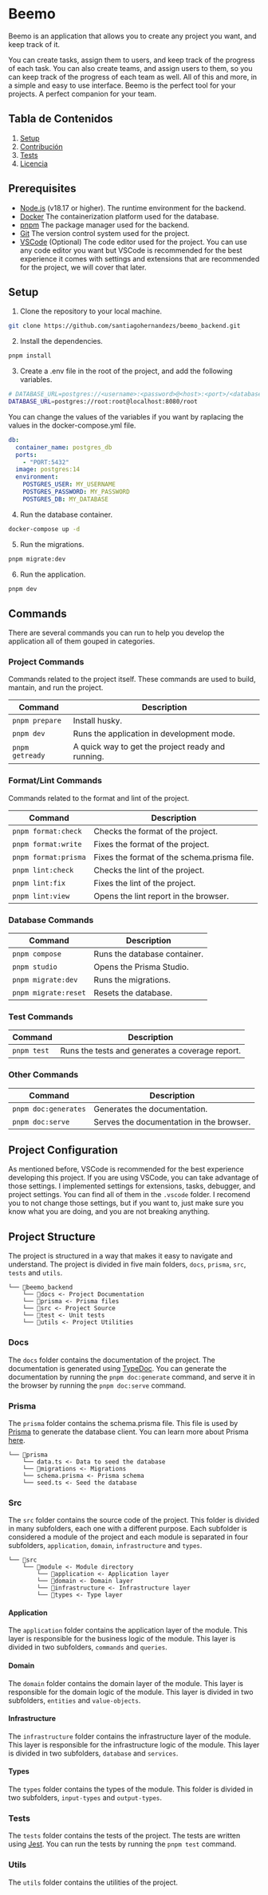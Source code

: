 # Beemo
Beemo is an application that allows you to create any project you want, and keep track of it.

You can create tasks, assign them to users, and keep track of the progress of each task. You can also create teams, and assign users to them, so you can keep track of the progress
of each team as well. All of this and more, in a simple and easy to use interface. Beemo is the perfect tool for your projects. A perfect companion for your team.

## Tabla de Contenidos

1. [Setup](#setup)
3. [Contribución](#contribución)
4. [Tests](#tests)
5. [Licencia](#licencia)

## Prerequisites

- [Node.js](https://nodejs.org/en/) (v18.17 or higher). The runtime environment for the backend.
- [Docker](https://www.docker.com/) The containerization platform used for the database.
- [pnpm](https://pnpm.io/) The package manager used for the backend.
- [Git](https://git-scm.com/) The version control system used for the project.
- [VSCode](https://code.visualstudio.com/) (Optional) The code editor used for the project. You can use any code editor you want but VSCode is recommended for the best experience it comes with settings and extensions that are recommended for the project, we will cover that later.

## Setup

1. Clone the repository to your local machine.

```bash
git clone https://github.com/santiagohernandezs/beemo_backend.git
```

2. Install the dependencies.

```bash
pnpm install
```

3. Create a .env file in the root of the project, and add the following variables.

```bash
# DATABASE_URL=postgres://<username>:<password>@<host>:<port>/<database>
DATABASE_URL=postgres://root:root@localhost:8080/root
```

You can change the values of the variables if you want by raplacing the values in the docker-compose.yml file.

```yml
db:
  container_name: postgres_db
  ports:
    - "PORT:5432"
  image: postgres:14
  environment:
    POSTGRES_USER: MY_USERNAME
    POSTGRES_PASSWORD: MY_PASSWORD
    POSTGRES_DB: MY_DATABASE
```

4. Run the database container.

```bash
docker-compose up -d
```

5. Run the migrations.

```bash
pnpm migrate:dev
```

6. Run the application.

```bash
pnpm dev
```

## Commands

There are several commands you can run to help you develop the application all of them gouped in categories.

### Project Commands

Commands related to the project itself. These commands are used to build, mantain, and run the project.

| Command | Description |
| --- | --- |
| `pnpm prepare` | Install husky. |
| `pnpm dev` | Runs the application in development mode. |
| `pnpm getready` | A quick way to get the project ready and running. |

### Format/Lint Commands

Commands related to the format and lint of the project.

| Command | Description |
| --- | --- |
| `pnpm format:check` | Checks the format of the project. |
| `pnpm format:write` | Fixes the format of the project. |
| `pnpm format:prisma` | Fixes the format of the schema.prisma file. |
| `pnpm lint:check` | Checks the lint of the project. |
| `pnpm lint:fix` | Fixes the lint of the project. |
| `pnpm lint:view` | Opens the lint report in the browser. |

### Database Commands

| Command | Description |
| --- | --- |
| `pnpm compose` | Runs the database container. |
| `pnpm studio` | Opens the Prisma Studio. |
| `pnpm migrate:dev` | Runs the migrations. |
| `pnpm migrate:reset` | Resets the database. |

### Test Commands

| Command | Description |
| --- | --- |
| `pnpm test` | Runs the tests and generates a coverage report. |

### Other Commands

| Command | Description |
| --- | --- |
| `pnpm doc:generates` | Generates the documentation. |
| `pnpm doc:serve` | Serves the documentation in the browser. |

## Project Configuration

As mentioned before, VSCode is recommended for the best experience developing this project. If you are using VSCode, you can take advantage of those settings.
I implemented settings for extensions, tasks, debugger, and project settings. You can find all of them in the `.vscode` folder. I recomend you to not change those settings,
but if you want to, just make sure you know what you are doing, and you are not breaking anything.

## Project Structure

The project is structured in a way that makes it easy to navigate and understand. The project is divided in five main folders, `docs`, `prisma`, `src`, `tests` and `utils`.

```
└── 📁beemo_backend
    └── 📁docs <- Project Documentation
    └── 📁prisma <- Prisma files
    └── 📁src <- Project Source
    └── 📁test <- Unit tests
    └── 📁utils <- Project Utilities
```

### Docs

The `docs` folder contains the documentation of the project. The documentation is generated using [TypeDoc](https://typedoc.org/). You can generate the documentation by running the `pnpm doc:generate` command, and serve it in the browser by running the `pnpm doc:serve` command.

### Prisma

The `prisma` folder contains the schema.prisma file. This file is used by [Prisma](https://www.prisma.io/) to generate the database client. You can learn more about Prisma [here](https://www.prisma.io/).

```
└── 📁prisma
    └── data.ts <- Data to seed the database
    └── 📁migrations <- Migrations
    └── schema.prisma <- Prisma schema
    └── seed.ts <- Seed the database
```

### Src

The `src` folder contains the source code of the project. This folder is divided in many subfolders, each one with a different purpose. Each subfolder is considered a module of the project and each module is separated in four subfolders, `application`, `domain`, `infrastructure` and `types`.

```
└── 📁src
    └── 📁module <- Module directory
        └── 📁application <- Application layer
        └── 📁domain <- Domain layer
        └── 📁infrastructure <- Infrastructure layer
        └── 📁types <- Type layer
```

#### Application

The `application` folder contains the application layer of the module. This layer is responsible for the business logic of the module. This layer is divided in two subfolders, `commands` and `queries`.

#### Domain

The `domain` folder contains the domain layer of the module. This layer is responsible for the domain logic of the module. This layer is divided in two subfolders, `entities` and `value-objects`.

#### Infrastructure

The `infrastructure` folder contains the infrastructure layer of the module. This layer is responsible for the infrastructure logic of the module. This layer is divided in two subfolders, `database` and `services`.

#### Types

The `types` folder contains the types of the module. This folder is divided in two subfolders, `input-types` and `output-types`.

### Tests

The `tests` folder contains the tests of the project. The tests are written using [Jest](https://jestjs.io/). You can run the tests by running the `pnpm test` command.

### Utils

The `utils` folder contains the utilities of the project.
